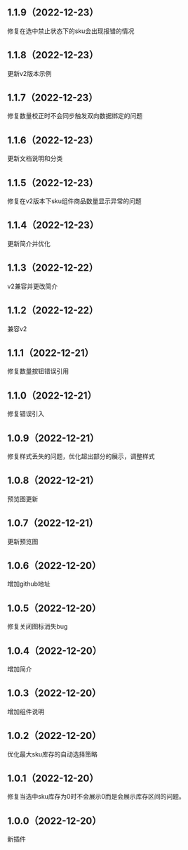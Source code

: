 ## 1.1.9（2022-12-23）
修复在选中禁止状态下的sku会出现报错的情况
## 1.1.8（2022-12-23）
更新v2版本示例
## 1.1.7（2022-12-23）
修复数量校正时不会同步触发双向数据绑定的问题
## 1.1.6（2022-12-23）
更新文档说明和分类
## 1.1.5（2022-12-23）
修复在v2版本下sku组件商品数量显示异常的问题
## 1.1.4（2022-12-23）
更新简介并优化
## 1.1.3（2022-12-22）
v2兼容并更改简介
## 1.1.2（2022-12-22）
兼容v2
## 1.1.1（2022-12-21）
修复数量按钮错误引用
## 1.1.0（2022-12-21）
修复错误引入
## 1.0.9（2022-12-21）
修复样式丢失的问题，优化超出部分的展示，调整样式
## 1.0.8（2022-12-21）
预览图更新
## 1.0.7（2022-12-21）
更新预览图
## 1.0.6（2022-12-20）
增加github地址
## 1.0.5（2022-12-20）
修复关闭图标消失bug
## 1.0.4（2022-12-20）
增加简介
## 1.0.3（2022-12-20）
增加组件说明
## 1.0.2（2022-12-20）
优化最大sku库存的自动选择策略
## 1.0.1（2022-12-20）
修复当选中sku库存为0时不会展示0而是会展示库存区间的问题。
## 1.0.0（2022-12-20）
新插件
